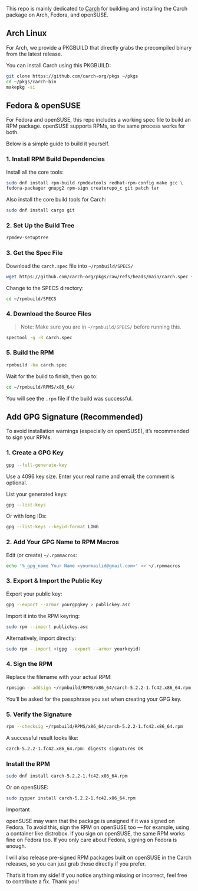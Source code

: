 This repo is mainly dedicated to [Carch](https://github.com/harilvfs/carch) for building and installing the Carch package on Arch, Fedora, and openSUSE.

## Arch Linux

For Arch, we provide a PKGBUILD that directly grabs the precompiled binary from the latest release.

You can install Carch using this PKGBUILD:

```sh
git clone https://github.com/carch-org/pkgs ~/pkgs
cd ~/pkgs/carch-bin
makepkg -si
```

## Fedora & openSUSE

For Fedora and openSUSE, this repo includes a working spec file to build an RPM package.
openSUSE supports RPMs, so the same process works for both.

Below is a simple guide to build it yourself.

### 1. Install RPM Build Dependencies

Install all the core tools:

```sh
sudo dnf install rpm-build rpmdevtools redhat-rpm-config make gcc \
fedora-packager gnupg2 rpm-sign createrepo_c git patch tar
```

Also install the core build tools for Carch:

```sh
sudo dnf install cargo git
```

### 2. Set Up the Build Tree

```sh
rpmdev-setuptree
```

### 3. Get the Spec File

Download the `carch.spec` file into `~/rpmbuild/SPECS/`

```sh
wget https://github.com/carch-org/pkgs/raw/refs/heads/main/carch.spec ~/rpmbuild/SPECS/
```

Change to the SPECS directory:

```sh
cd ~/rpmbuild/SPECS
```

### 4. Download the Source Files

> Note: Make sure you are in `~/rpmbuild/SPECS/` before running this.

```sh
spectool -g -R carch.spec
```

### 5. Build the RPM

```sh
rpmbuild -ba carch.spec
```

Wait for the build to finish, then go to:

```sh
cd ~/rpmbuild/RPMS/x86_64/
```

You will see the `.rpm` file if the build was successful.

## Add GPG Signature (Recommended)

To avoid installation warnings (especially on openSUSE), it’s recommended to sign your RPMs.

### 1. Create a GPG Key

```sh
gpg --full-generate-key
```

Use a 4096 key size.
Enter your real name and email; the comment is optional.

List your generated keys:

```sh
gpg --list-keys
```

Or with long IDs:

```sh
gpg --list-keys --keyid-format LONG
```

### 2. Add Your GPG Name to RPM Macros

Edit (or create) `~/.rpmmacros`:

```sh
echo '%_gpg_name Your Name <yourmailid@gmail.com>' >> ~/.rpmmacros
```

### 3. Export & Import the Public Key

Export your public key:

```sh
gpg --export --armor yourgpgkey > publickey.asc
```

Import it into the RPM keyring:

```sh
sudo rpm --import publickey.asc
```

Alternatively, import directly:

```sh
sudo rpm --import <(gpg --export --armor yourkeyid)
```

### 4. Sign the RPM

Replace the filename with your actual RPM:

```sh
rpmsign --addsign ~/rpmbuild/RPMS/x86_64/carch-5.2.2-1.fc42.x86_64.rpm
```

You’ll be asked for the passphrase you set when creating your GPG key.

### 5. Verify the Signature

```sh
rpm --checksig ~/rpmbuild/RPMS/x86_64/carch-5.2.2-1.fc42.x86_64.rpm
```

A successful result looks like: 

```sh
carch-5.2.2-1.fc42.x86_64.rpm: digests signatures OK
```

### Install the RPM

```sh
sudo dnf install carch-5.2.2-1.fc42.x86_64.rpm
```

Or on openSUSE:

```sh
sudo zypper install carch-5.2.2-1.fc42.x86_64.rpm
```

> [!IMPORTANT]
> openSUSE may warn that the package is unsigned if it was signed on Fedora.
> To avoid this, sign the RPM on openSUSE too — for example, using a container like distrobox.
> If you sign on openSUSE, the same RPM works fine on Fedora too.
> If you only care about Fedora, signing on Fedora is enough.

I will also release pre-signed RPM packages built on openSUSE in the Carch releases, so you can just grab those directly if you prefer.

That’s it from my side!
If you notice anything missing or incorrect, feel free to contribute a fix.
Thank you!
